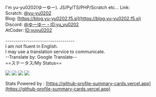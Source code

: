 I'm yu-yu0202(ゆーゆー).
JS/Py/TS/PHP/Scratch etc...
Link:<br>
Scratch: [@yu-yu0202](https://scratch.mit.edu/users/yu-yu0202)<br>
Blog: [https://blog.yu-yu0202.f5.si](https://blog.yu-yu0202.f5.si)<br>
Discord: [@ゆーゆー・ID:yu_yu0202](https://discord.com/users/1264130543008612426)<br>
AtCoder: [ID:yuyu0202](https://atcoder.jp/users/yuyu0202)<br>
<br>
\----------------------------------<br>
I am not fluent in English.<br>
I may use a translation service to communicate.<br>
--Translate by: Google Translate--<br>
==ステータス/My Status==

![](http://github-profile-summary-cards.vercel.app/api/cards/profile-details?username=Yu-yu0202&theme=ayu_mirage)
![](http://github-profile-summary-cards.vercel.app/api/cards/repos-per-language?username=Yu-yu0202&theme=ayu_mirage)
![](http://github-profile-summary-cards.vercel.app/api/cards/most-commit-language?username=Yu-yu0202&theme=ayu_mirage)
![](http://github-profile-summary-cards.vercel.app/api/cards/stats?username=Yu-yu0202&theme=ayu_mirage)

Stats Powered by : [https://github-profile-summary-cards.vercel.app](https://github-profile-summary-cards.vercel.app)
